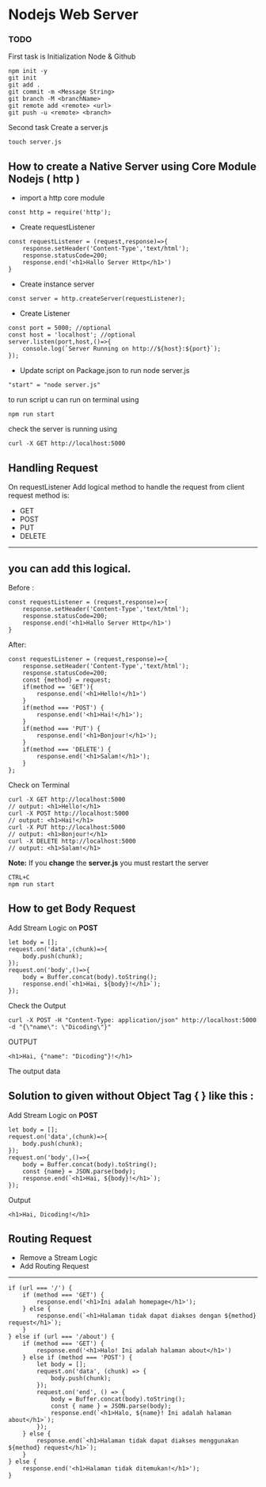 # Nodejs Web Server

### TODO
First task is Initialization Node & Github
```
npm init -y
git init
git add .
git commit -m <Message String>
git branch -M <branchName>
git remote add <remote> <url>
git push -u <remote> <branch>
```
Second task Create a server.js
```
touch server.js
```
How to create a Native Server using **Core Module** Nodejs **( http )**
--
-   import a http core module  
```
const http = require('http');
```
-   Create requestListener
```
const requestListener = (request,response)=>{
    response.setHeader('Content-Type','text/html');
    response.statusCode=200;
    response.end('<h1>Hallo Server Http</h1>')
}
```
-   Create instance server
```
const server = http.createServer(requestListener);
```
-   Create Listener
```
const port = 5000; //optional
const host = 'localhost'; //optional
server.listen(port,host,()=>{
    console.log(`Server Running on http://${host}:${port}`);
});
```
-   Update script on Package.json to run node server.js
```
"start" = "node server.js"
```
to run script u can run on terminal 
using
```
npm run start
```
check the server is running using
```
curl -X GET http://localhost:5000
```
Handling Request
--
On requestListener Add logical method to handle the request from client
request method is:
-   GET
-   POST
-   PUT
-   DELETE
---
you can add this logical.
---
Before :
```
const requestListener = (request,response)=>{
    response.setHeader('Content-Type','text/html');
    response.statusCode=200;
    response.end('<h1>Hallo Server Http</h1>')
}
```
After:
```
const requestListener = (request,response)=>{
    response.setHeader('Content-Type','text/html');
    response.statusCode=200;
    const {method} = request;
    if(method == 'GET'){
        response.end('<h1>Hello!</h1>')
    }
    if(method === 'POST') {
        response.end('<h1>Hai!</h1>');
    }
    if(method === 'PUT') {
        response.end('<h1>Bonjour!</h1>');
    }
    if(method === 'DELETE') {
        response.end('<h1>Salam!</h1>');
    }
};
```
Check on Terminal
```
curl -X GET http://localhost:5000
// output: <h1>Hello!</h1>
curl -X POST http://localhost:5000
// output: <h1>Hai!</h1>
curl -X PUT http://localhost:5000
// output: <h1>Bonjour!</h1>
curl -X DELETE http://localhost:5000
// output: <h1>Salam!</h1>
```
**Note:** If you **change** the **server.js** you must restart the server
```
CTRL+C 
npm run start
```
**How to get Body Request**
--
Add Stream Logic on **POST**
```
let body = [];
request.on('data',(chunk)=>{
    body.push(chunk);
});
request.on('body',()=>{
    body = Buffer.concat(body).toString();
    response.end(`<h1>Hai, ${body}!</h1>`);
});
```
Check the Output
```
curl -X POST -H "Content-Type: application/json" http://localhost:5000 -d "{\"name\": \"Dicoding\"}"
```
OUTPUT
```
<h1>Hai, {"name": "Dicoding"}!</h1>
```
The output data 

Solution to given without Object Tag { } like this :
---
Add Stream Logic on **POST**
```
let body = [];
request.on('data',(chunk)=>{
    body.push(chunk);
});
request.on('body',()=>{
    body = Buffer.concat(body).toString();
    const {name} = JSON.parse(body);
    response.end(`<h1>Hai, ${body}!</h1>`);
});
```
Output
```
<h1>Hai, Dicoding!</h1>
```
Routing Request
--
-   Remove a Stream Logic
-   Add Routing Request
---
```
if (url === '/') {
    if (method === 'GET') {
        response.end('<h1>Ini adalah homepage</h1>');
    } else {
        response.end(`<h1>Halaman tidak dapat diakses dengan ${method} request</h1>`);
    }
} else if (url === '/about') {
    if (method === 'GET') {
        response.end('<h1>Halo! Ini adalah halaman about</h1>')
    } else if (method === 'POST') {
        let body = [];
        request.on('data', (chunk) => {
            body.push(chunk);
        });
        request.on('end', () => {
            body = Buffer.concat(body).toString();
            const { name } = JSON.parse(body);
            response.end(`<h1>Halo, ${name}! Ini adalah halaman about</h1>`);
        });
    } else {
        response.end(`<h1>Halaman tidak dapat diakses menggunakan ${method} request</h1>`);
    }
} else {
    response.end('<h1>Halaman tidak ditemukan!</h1>');
}
```

